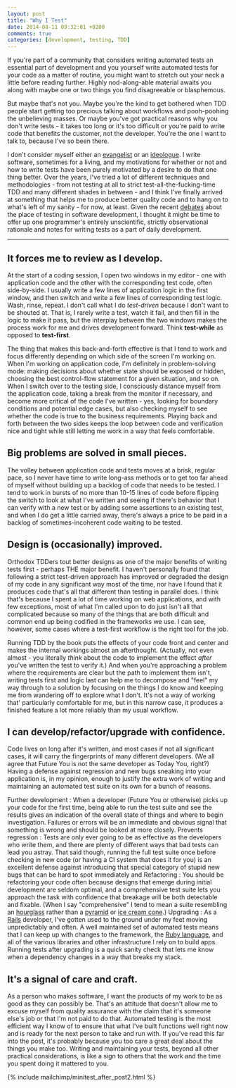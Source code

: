 ```yaml
---
layout: post
title: "Why I Test"
date: 2014-08-11 09:32:01 +0200
comments: true
categories: [development, testing, TDD]
---
```

If you're part of a community that considers writing automated tests an essential part of development and you yourself write automated tests for your code as a matter of routine, you might want to stretch out your neck a little before reading further.  Highly nod-along-able material awaits you along with maybe one or two things you find disagreeable or blasphemous.

But maybe that's not you.  Maybe you're the kind to get bothered when TDD people start getting too precious talking about workflows and pooh-poohing the unbelieving masses.  Or maybe you've got practical reasons why you don't write tests - it takes too long or it's too difficult or you're paid to write code that benefits the customer, not the developer.  You're the one I want to talk to, because I've so been there.

I don't consider myself either an [evangelist][1] or an [ideologue][2].  I write software, sometimes for a living, and my motivations for whether or not and how to write tests have been purely motivated by a desire to do that one thing better.  Over the years, I've tried a lot of different techniques and methodologies - from not testing at all to strict test-all-the-fucking-time TDD and many different shades in between - and I think I've finally arrived at something that helps me to produce better quality code and to hang on to what's left of my sanity - for now, at least.  Given the recent [debates][3] about the place of testing in software development, I thought it might be time to offer up one programmer's entirely unscientific, strictly observational rationale and notes for writing tests as a part of daily development.<!--more-->

***

## It forces me to review as I develop. ##

At the start of a coding session, I open two windows in my editor - one with application code and the other with the corresponding test code, often side-by-side.  I usually write a few lines of application logic in the first window, and then switch and write a few lines of corresponding test logic.  Wash, rinse, repeat.  I don't call what I do *test-driven* because I don't want to be shouted at.  That is, I rarely write a test, watch it fail, and then fill in the logic to make it pass, but the interplay between the two windows makes the process work for me and drives development forward.  Think **test-while** as opposed to **test-first**.

The thing that makes this back-and-forth effective is that I tend to work and focus differently depending on which side of the screen I'm working on.  When I'm working on application code, I'm definitely in problem-solving mode: making decisions about whether state should be exposed or hidden, choosing the best control-flow statement for a given situation, and so on.  When I switch over to the testing side, I consciously distance myself from the application code, taking a break from the monitor if necessary, and become more critical of the code I've written - yes, looking for boundary conditions and potential edge cases, but also checking myself to see whether the code is true to the business requirements.  Playing back and forth between the two sides keeps the loop between code and verification nice and tight while still letting me work in a way that feels comfortable.

## Big problems are solved in small pieces. ##

The volley between application code and tests moves at a brisk, regular pace, so I never have time to write long-ass methods or to get too far ahead of myself without building up a backlog of code that needs to be tested. I tend to work in bursts of no more than 10-15 lines of code before flipping the switch to look at what I've written and seeing if there's behavior that I can verify with a new test or by adding some assertions to an existing test, and when I do get a little carried away, there's always a price to be paid in a backlog of sometimes-incoherent code waiting to be tested.

## Design is (occasionally) improved. ##

Orthodox TDDers tout better designs as one of the major benefits of writing tests first - perhaps THE major benefit.  I haven't personally found that following a strict test-driven approach has improved or degraded the design of my code in any significant way most of the time, nor have I found that it produces code that's all that different than testing in parallel does.  I think that's because I spent a lot of time working on web applications, and with few exceptions, most of what I'm called upon to do just isn't all that complicated because so many of the things that are both difficult and common end up being codified in the frameworks we use.  I can see, however, some cases where a test-first workflow is the right tool for the job.

Running TDD by the book puts the effects of your code front and center and makes the internal workings almost an afterthought.  (Actually, not even almost - you literally *think* about the code to implement the effect *after* you've written the test to verify it.)  And when you're approaching a problem where the requirements are clear but the path to implement them isn't, writing tests first and logic last can help me to decompose and "feel" my way through to a solution by focusing on the things I do know and keeping me from wandering off to explore what I don't.  It's not a way of working that' particularly comfortable for me, but in this narrow case, it produces a finished feature a lot more reliably than my usual workflow.

## I can develop/refactor/upgrade with confidence. ##

Code lives on long after it's written, and most cases if not all significant cases, it will carry the fingerprints of many different developers.  (We all agree that Future You is not the same developer as Today You, right?)  Having a defense against regression and new bugs sneaking into your application is, in my opinion, enough to justify the extra work of writing and maintaining an automated test suite on its own for a bunch of reasons.

Further development
: When a developer (Future You or otherwise) picks up your code for the
  first time, being able to run the test suite and see the results gives an
  indication of the overall state of things and where to begin investigation.
  Failures or errors will be an immediate and obvious signal that something
  is wrong and should be looked at more closely.
Prevents regression
: Tests are only ever going to be as effective as the developers who write them,
  and there are plenty of different ways that bad tests can lead you astray.
  That said though, running the full test suite once before checking in new code
  (or having a CI system that does it for you) is an excellent defense against
  introducing that special category of stupid new bugs that can be hard to spot
  immediately and 
Refactoring
: You should be refactoring your code often because designs that emerge during
  initial development are seldom optimal, and a comprehensive test suite lets
  you approach the task with confidence that breakage will be both detectable
  and fixable.  (When I say "comprehensive" I tend to mean a suite resembling
  an [hourglass][4] rather than a [pyramid][5] or [ice cream cone][6].)
Upgrading
: As a [Rails][7] developer, I've gotten used to the ground under my feet moving
  unpredictably and often.  A well maintained set of automated tests means that
  I can keep up with changes to the framework, the [Ruby language][8], and all
  of the various libraries and other infrastructure I rely on to build apps.
  Running tests after upgrading is a quick sanity check that lets me know when
  a dependency changes in a way that breaks my stack.

## It's a signal of care and craft. ##

As a person who makes software, I want the products of my work to be as good as they can possibly be.  That's an attitude that doesn't allow me to excuse myself from quality assurance with the claim that it's someone else's job or that I'm not paid to do that.  Automated testing is the most efficient way I know of to ensure that what I've built functions well right now and is ready for the next person to take and run with.  If you've read this far into the post, it's probably because you too care a great deal about the things you make too.  Writing and maintaining your tests, beyond all other practical considerations, is like a sign to others that the work and the time you spent doing it mattered to you.

{% include mailchimp/minitest_after_post2.html %}

[1]: https://en.wikipedia.org/wiki/Kent_Beck
[2]: http://david.heinemeierhansson.com/
[3]: http://martinfowler.com/articles/is-tdd-dead/
[4]: http://www.getautoma.com/blog/the-test-hourglass
[5]: http://david.heinemeierhansson.com/2014/tdd-is-dead-long-live-testing.html
[6]: http://martinfowler.com/bliki/TestPyramid.html
[7]: http://rubyonrails.org/
[8]: https://www.ruby-lang.org/en/
